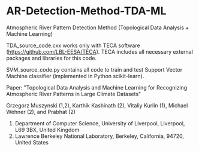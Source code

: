 # AR-Detection-Method-TDA-ML
Atmospheric River Pattern Detection Method (Topological Data Analysis + Machine Learning)

TDA_source_code.cxx works only with TECA software (https://github.com/LBL-EESA/TECA). TECA includes all necessary external packages and libraries for this code.

SVM_source_code.py contains all code to train and test Support Vector Machine classifier (implemented in Python scikit-learn).

Paper: "Topological Data Analysis and Machine Learning for Recognizing Atmospheric River Patterns in Large Climate Datasets"

Grzegorz Muszynski (1,2), Karthik Kashinath (2), Vitaliy Kurlin (1), Michael Wehner (2), and Prabhat (2)

1) Department of Computer Science, University of Liverpool, Liverpool, L69 3BX, United Kingdom
2) Lawrence Berkeley National Laboratory, Berkeley, California, 94720, United States

